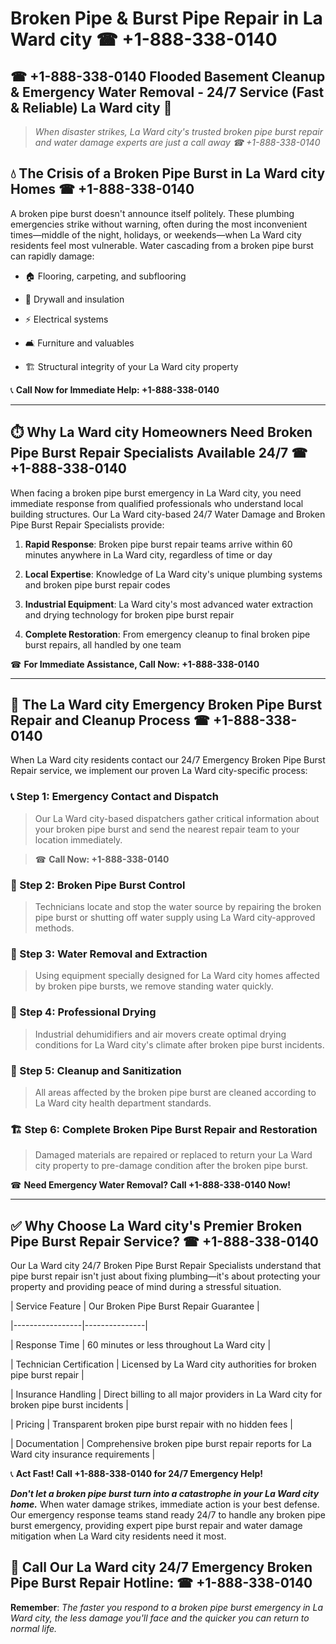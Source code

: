 # Broken Pipe & Burst Pipe Repair in La Ward city ☎ +1-888-338-0140  
## ☎ +1-888-338-0140 Flooded Basement Cleanup & Emergency Water Removal - 24/7 Service (Fast & Reliable) La Ward city 🚨  

> *When disaster strikes, La Ward city's trusted broken pipe burst repair and water damage experts are just a call away ☎ +1-888-338-0140*  

## 💧 The Crisis of a Broken Pipe Burst in La Ward city Homes ☎ +1-888-338-0140  

A broken pipe burst doesn't announce itself politely. These plumbing emergencies strike without warning, often during the most inconvenient times—middle of the night, holidays, or weekends—when La Ward city residents feel most vulnerable. Water cascading from a broken pipe burst can rapidly damage:  

* 🏠 Flooring, carpeting, and subflooring  
* 🧱 Drywall and insulation  
* ⚡ Electrical systems  
* 🛋️ Furniture and valuables  
* 🏗️ Structural integrity of your La Ward city property  

📞 **Call Now for Immediate Help: +1-888-338-0140**  

---  

## ⏱️ Why La Ward city Homeowners Need Broken Pipe Burst Repair Specialists Available 24/7 ☎ +1-888-338-0140  

When facing a broken pipe burst emergency in La Ward city, you need immediate response from qualified professionals who understand local building structures. Our La Ward city-based 24/7 Water Damage and Broken Pipe Burst Repair Specialists provide:  

1. **Rapid Response**: Broken pipe burst repair teams arrive within 60 minutes anywhere in La Ward city, regardless of time or day  
2. **Local Expertise**: Knowledge of La Ward city's unique plumbing systems and broken pipe burst repair codes  
3. **Industrial Equipment**: La Ward city's most advanced water extraction and drying technology for broken pipe burst repair  
4. **Complete Restoration**: From emergency cleanup to final broken pipe burst repairs, all handled by one team  

☎ **For Immediate Assistance, Call Now: +1-888-338-0140**  

---  

## 🔧 The La Ward city Emergency Broken Pipe Burst Repair and Cleanup Process ☎ +1-888-338-0140  

When La Ward city residents contact our 24/7 Emergency Broken Pipe Burst Repair service, we implement our proven La Ward city-specific process:  

### 📞 Step 1: Emergency Contact and Dispatch  
> Our La Ward city-based dispatchers gather critical information about your broken pipe burst and send the nearest repair team to your location immediately.  
> ☎ **Call Now: +1-888-338-0140**  

### 🚿 Step 2: Broken Pipe Burst Control  
> Technicians locate and stop the water source by repairing the broken pipe burst or shutting off water supply using La Ward city-approved methods.  

### 🌊 Step 3: Water Removal and Extraction  
> Using equipment specially designed for La Ward city homes affected by broken pipe bursts, we remove standing water quickly.  

### 💨 Step 4: Professional Drying  
> Industrial dehumidifiers and air movers create optimal drying conditions for La Ward city's climate after broken pipe burst incidents.  

### 🧼 Step 5: Cleanup and Sanitization  
> All areas affected by the broken pipe burst are cleaned according to La Ward city health department standards.  

### 🏗️ Step 6: Complete Broken Pipe Burst Repair and Restoration  
> Damaged materials are repaired or replaced to return your La Ward city property to pre-damage condition after the broken pipe burst.  

☎ **Need Emergency Water Removal? Call +1-888-338-0140 Now!**  

---  

## ✅ Why Choose La Ward city's Premier Broken Pipe Burst Repair Service? ☎ +1-888-338-0140  

Our La Ward city 24/7 Broken Pipe Burst Repair Specialists understand that pipe burst repair isn't just about fixing plumbing—it's about protecting your property and providing peace of mind during a stressful situation.  

| Service Feature | Our Broken Pipe Burst Repair Guarantee |  
|-----------------|---------------|  
| Response Time | 60 minutes or less throughout La Ward city |  
| Technician Certification | Licensed by La Ward city authorities for broken pipe burst repair |  
| Insurance Handling | Direct billing to all major providers in La Ward city for broken pipe burst incidents |  
| Pricing | Transparent broken pipe burst repair with no hidden fees |  
| Documentation | Comprehensive broken pipe burst repair reports for La Ward city insurance requirements |  

📞 **Act Fast! Call +1-888-338-0140 for 24/7 Emergency Help!**  

***Don't let a broken pipe burst turn into a catastrophe in your La Ward city home.*** When water damage strikes, immediate action is your best defense. Our emergency response teams stand ready 24/7 to handle any broken pipe burst emergency, providing expert pipe burst repair and water damage mitigation when La Ward city residents need it most.  

## 📱 Call Our La Ward city 24/7 Emergency Broken Pipe Burst Repair Hotline: ☎ +1-888-338-0140  

**Remember**: *The faster you respond to a broken pipe burst emergency in La Ward city, the less damage you'll face and the quicker you can return to normal life.*